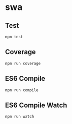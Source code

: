 swa
===

Test
---

    npm test


Coverage
---
    
    npm run coverage
   

ES6 Compile
---
    
    npm run compile

ES6 Compile Watch
---
    
    npm run watch

